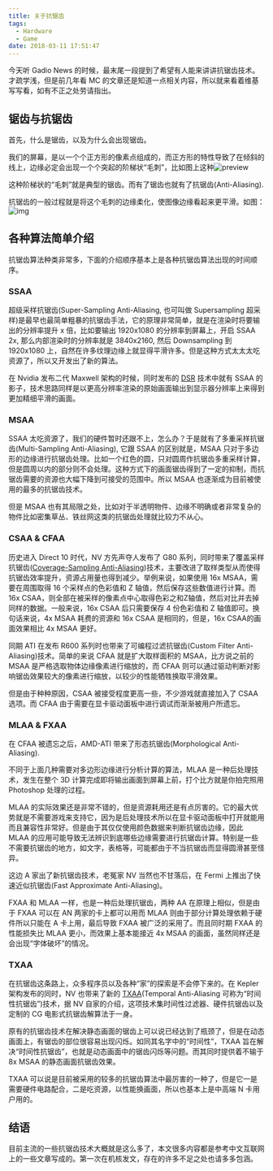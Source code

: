 ```yaml
---
title: 关于抗锯齿
tags:
  - Hardware
  - Game
date: 2018-03-11 17:51:47
---
```



今天听 Gadio News 的时候，最末尾一段提到了希望有人能来讲讲抗锯齿技术。才疏学浅，但是前几年看 MC 的文章还是知道一点相关内容，所以就来看着维基写写看，如有不正之处劳请指出。

## 锯齿与抗锯齿

首先，什么是锯齿，以及为什么会出现锯齿。

我们的屏幕，是以一个个正方形的像素点组成的，而正方形的特性导致了在倾斜的线上，边缘必定会出现一个个突起的阶梯状“毛刺”，比如图上这种![preview](/images/04fb3bbbec0c10e70c660aac1efd7cf1_r.jpg)

这种阶梯状的“毛刺”就是典型的锯齿。而有了锯齿也就有了抗锯齿(Anti-Aliasing).

抗锯齿的一般过程就是将这个毛刺的边缘柔化，使图像边缘看起来更平滑。如图：![img](/images/4ec755cfd484c8333f094f57b97f3408_hd.jpg)

## 各种算法简单介绍

抗锯齿算法种类非常多，下面的介绍顺序基本上是各种抗锯齿算法出现的时间顺序。

### SSAA

超级采样抗锯齿(Super-Sampling Anti-Aliasing, 也可叫做 Supersampling 超采样)是最早也最简单粗暴的抗锯齿手法，它的原理非常简单，就是在渲染时将要输出的分辨率提升 x 倍，比如要输出 1920x1080 的分辨率到屏幕上，开启 SSAA 2x, 那么内部渲染时的分辨率就是 3840x2160, 然后 Downsampling 到 1920x1080 上，自然在许多纹理边缘上就显得平滑许多。但是这种方式太太太吃资源了，所以又开发出了新的算法。

在 Nvidia 发布二代 Maxwell 架构的时候，同时发布的 [DSR](http://www.geforce.cn/hardware/technology/dsr/technology) 技术中就有 SSAA 的影子，技术思路同样是以更高分辨率渲染的原始画面输出到显示器分辨率上来得到更加精细平滑的画面。

### MSAA

SSAA 太吃资源了，我们的硬件暂时还跟不上，怎么办？于是就有了多重采样抗锯齿(Multi-Sampling Anti-Aliasing), 它跟 SSAA 的区别就是，MSAA 只对于多边形的边缘进行抗锯齿处理。比如一个红色的圆，只对圆周作抗锯齿多重采样计算，但是圆周以内的部分则不会处理。这种方式下的画面锯齿得到了一定的抑制，而抗锯齿需要的资源也大幅下降到可接受的范围中。所以 MSAA 也逐渐成为目前被使用的最多的抗锯齿技术。

但是 MSAA 也有其局限之处，比如对于半透明物件、边缘不明确或者非常复杂的物件比如密集草丛、铁丝网这类的抗锯齿处理就比较力不从心。

### CSAA & CFAA 

历史进入 Direct 10 时代，NV 方先声夺人发布了 G80 系列，同时带来了覆盖采样抗锯齿([Coverage-Sampling Anti-Aliasing](http://www.nvidia.com/object/coverage-sampled-aa.html))技术，主要改进了取样类型从而使得抗锯齿效率提升，资源占用量也得到减少。举例来说，如果使用 16x MSAA，需要在周围取得 16 个采样点的色彩值和 Z 轴值，然后保存这些数值进行计算。而 16x CSAA，则全部在被采样的像素点中心取得色彩之和Z轴值，然后对比并去掉同样的数据。一般来说，16x CSAA 后只需要保存 4 份色彩值和 Z 轴值即可。换句话来说，4x MSAA 耗费的资源和 16x CSAA 是相同的，但是，16x CSAA的画面效果相比 4x MSAA 更好。

同期 ATI 在发布 R600 系列时也带来了可编程过滤抗锯齿(Custom Filter Anti-Aliasing)技术。简单的来说 CFAA 就是扩大取样面积的 MSAA，比方说之前的 MSAA 是严格选取物体边缘像素进行缩放的，而 CFAA 则可以通过驱动判断对影响锯齿效果较大的像素进行缩放，以较少的性能牺牲换取平滑效果。

但是由于种种原因，CSAA 被接受程度更高一些，不少游戏就直接加入了 CSAA 选项。而 CFAA 由于需要在显卡驱动面板中进行调试而渐渐被用户所遗忘。

### MLAA & FXAA

在 CFAA 被遗忘之后，AMD-ATI 带来了形态抗锯齿(Morphological Anti-Aliasing).

不同于上面几种需要对多边形边缘进行分析计算的算法，MLAA 是一种后处理技术，发生在整个 3D 计算完成即将输出画面到屏幕上前，打个比方就是你拍完照用 Photoshop 处理的过程。

MLAA 的实际效果还是非常不错的，但是资源耗用还是有点厉害的。它的最大优势就是不需要游戏来支持它，因为是后处理技术所以在显卡驱动面板中打开就能用而且兼容性非常好。但是由于其仅仅使用颜色数据来判断抗锯齿边缘，因此 MLAA 的应用可能导致无法辨识到底哪些边缘需要进行抗锯齿计算。特别是一些不需要抗锯齿的地方，如文字，表格等，可能都由于不当抗锯齿而显得圆滑甚至怪异。

这边 A 家出了新抗锯齿技术，老冤家 NV 当然也不甘落后，在 Fermi 上推出了快速近似抗锯齿(Fast Approximate Anti-Aliasing)。

FXAA 和 MLAA 一样，也是一种后处理抗锯齿，两种 AA 在原理上相似，但是由于 FXAA 可以在 AN 两家的卡上都可以用而 MLAA 则由于部分计算处理依赖于硬件所以只能在 A 卡上用，最后导致 FXAA 被广泛的采用了。而且同时期 FXAA 的性能损失比 MLAA 更小，而效果上基本能接近 4x MSAA 的画面，虽然同样还是会出现“字体破坏”的情况。

### TXAA

在抗锯齿这条路上，众多程序员以及各种“家”的探索是不会停下来的。在 Kepler 架构发布的同时，NV 也带来了新的 [TXAA](http://www.geforce.cn/hardware/technology/txaa/technology)(Temporal Anti-Aliasing 可称为“时间性抗锯齿”)技术，据 NV 自家的介绍，这项技术集时间性过滤器、硬件抗锯齿以及定制的 CG 电影式抗锯齿解算法于一身。

原有的抗锯齿技术在解决静态画面的锯齿上可以说已经达到了瓶颈了，但是在动态画面上，有锯齿的部位很容易出现闪烁。如同其名字中的“时间性”，TXAA 旨在解决“时间性抗锯齿”，也就是动态画面中的锯齿闪烁等问题。而其同时提供着不输于 8x MSAA 的静态画面抗锯齿效果。

TXAA 可以说是目前被采用的较多的抗锯齿算法中最厉害的一种了，但是它一是需要硬件电路配合，二是吃资源，以性能换画面，所以也基本上是中高端 N 卡用户用的。

## 结语

目前主流的一些抗锯齿技术大概就是这么多了，本文很多内容都是参考中文互联网上的一些文章写成的。第一次在机核发文，存在的许多不足之处也请多多包涵。